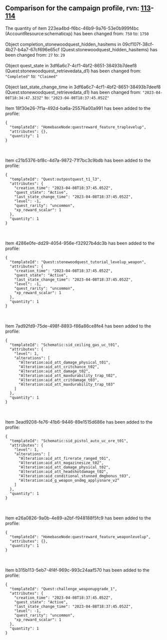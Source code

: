## Comparison for the campaign profile, rvn: [113](https://github.com/PRO100KatYT/FortniteProfileRevisions/tree/main/profiles/campaign/113%20campaign.json)-[114](https://github.com/PRO100KatYT/FortniteProfileRevisions/tree/main/profiles/campaign/114%20campaign.json)

The quantity of item 223ea4bd-f6bc-46b9-9a76-53e0b999f4bc (AccountResource:schematicxp) has been changed from: `750` to: `1750`
<br><br>
Object completion_stonewoodquest_hidden_hasitems in 09cf107f-38cf-4b27-b4a7-67cf696e65cf (Quest:stonewoodquest_hidden_hasitems) has been changed from: `27` to: `29`
<br><br>
Object quest_state in 3df6a6c7-4cf1-4bf2-8651-38493b7deef8 (Quest:stonewoodquest_retrievedata_d1) has been changed from: `"Completed"` to: `"Claimed"`
<br><br>
Object last_state_change_time in 3df6a6c7-4cf1-4bf2-8651-38493b7deef8 (Quest:stonewoodquest_retrievedata_d1) has been changed from: `"2023-04-08T18:34:47.323Z"` to: `"2023-04-08T18:37:45.052Z"`
<br><br>
Item 18f30e26-7f1a-492d-ba6a-25576a00a991 has been added to the profile:

```
{
  "templateId": "HomebaseNode:questreward_feature_traplevelup",
  "attributes": {},
  "quantity": 1
}
```

<br><br>
Item c21b5376-bf8c-4d7a-9872-71f7bc3c9bdb has been added to the profile:

```
{
  "templateId": "Quest:outpostquest_t1_l3",
  "attributes": {
    "creation_time": "2023-04-08T18:37:45.052Z",
    "quest_state": "Active",
    "last_state_change_time": "2023-04-08T18:37:45.052Z",
    "level": -1,
    "quest_rarity": "uncommon",
    "xp_reward_scalar": 1
  },
  "quantity": 1
}
```

<br><br>
Item 4286e0fe-dd29-4054-956e-f32927b4dc3b has been added to the profile:

```
{
  "templateId": "Quest:stonewoodquest_tutorial_levelup_weapon",
  "attributes": {
    "creation_time": "2023-04-08T18:37:45.052Z",
    "quest_state": "Active",
    "last_state_change_time": "2023-04-08T18:37:45.052Z",
    "level": -1,
    "quest_rarity": "uncommon",
    "xp_reward_scalar": 1
  },
  "quantity": 1
}
```

<br><br>
Item 7ad92fd9-75de-498f-8893-f86a86ce8fe4 has been added to the profile:

```
{
  "templateId": "Schematic:sid_ceiling_gas_uc_t01",
  "attributes": {
    "level": 1,
    "alterations": [
      "Alteration:aid_att_damage_physical_t01",
      "Alteration:aid_att_critchance_t02",
      "Alteration:aid_att_damage_t02",
      "Alteration:aid_att_maxdurability_trap_t02",
      "Alteration:aid_att_critdamage_t03",
      "Alteration:aid_att_maxdurability_trap_t03"
    ]
  },
  "quantity": 1
}
```

<br><br>
Item 3ead9208-fe76-41b6-9446-89e1515d686e has been added to the profile:

```
{
  "templateId": "Schematic:sid_pistol_auto_uc_ore_t01",
  "attributes": {
    "level": 1,
    "alterations": [
      "Alteration:aid_att_firerate_ranged_t01",
      "Alteration:aid_att_magazinesize_t02",
      "Alteration:aid_att_damage_physical_t02",
      "Alteration:aid_att_headshotdamage_t02",
      "Alteration:aid_conditional_stunned_dmgbonus_t03",
      "Alteration:aid_g_weapon_ondmg_applysnare_v2"
    ]
  },
  "quantity": 1
}
```

<br><br>
Item e26a0826-9a0b-4e89-a2bf-f948188f5fc9 has been added to the profile:

```
{
  "templateId": "HomebaseNode:questreward_feature_weaponlevelup",
  "attributes": {},
  "quantity": 1
}
```

<br><br>
Item b315b113-5eb7-4f4f-969c-993c24aaf570 has been added to the profile:

```
{
  "templateId": "Quest:challenge_weaponupgrade_1",
  "attributes": {
    "creation_time": "2023-04-08T18:37:45.052Z",
    "quest_state": "Active",
    "last_state_change_time": "2023-04-08T18:37:45.052Z",
    "level": -1,
    "quest_rarity": "uncommon",
    "xp_reward_scalar": 1
  },
  "quantity": 1
}
```

<br><br>
